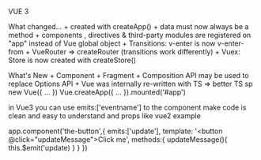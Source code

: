 VUE 3

What changed...
    + created with createApp()
    + data must now always be a method
    + components , directives & third-party modules are registered on "app" instead of Vue global object
    + Transitions: v-enter is now v-enter-from
    + VueRouter => createRouter (transitions work differently)
    + Vuex: Store is now created with createStore()

What's New
    + <teleport> Component
    + Fragment
    + Composition API may be used to replace Options API
    + Vue was internally re-written with TS => better TS sp
new Vue({
    ...
})
Vue.createApp({
    ...
}).mounted('#app')


in Vue3 you can use emits:['eventname'] to the component make code is clean and easy to understand
and props like vue2
example

app.component('the-button',{
    emits:['update'],
    template: '<button @click="updateMessage">Click me</button>',
    methods:{
        updateMessage(){
            this.$emit('update)
        }
    }
})


